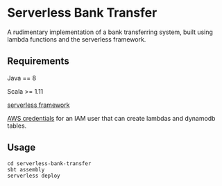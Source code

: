 # Serverless Bank Transfer

A rudimentary implementation of a bank transferring system, built using lambda functions and the serverless framework.

## Requirements

Java == 8

Scala >= 1.11

[serverless framework](https://serverless.com/framework/docs/getting-started/)

[AWS credentials](https://docs.aws.amazon.com/sdk-for-java/v1/developer-guide/setup-credentials.html) for an IAM user that can create lambdas and dynamodb tables.

## Usage
```
cd serverless-bank-transfer
sbt assembly
serverless deploy
```

